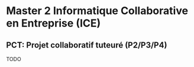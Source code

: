 # Master 2 Informatique Collaborative en Entreprise (ICE)

## PCT: Projet collaboratif tuteuré (P2/P3/P4)

TODO